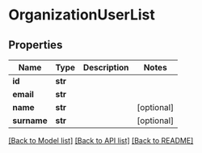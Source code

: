 # OrganizationUserList

## Properties
Name | Type | Description | Notes
------------ | ------------- | ------------- | -------------
**id** | **str** |  | 
**email** | **str** |  | 
**name** | **str** |  | [optional] 
**surname** | **str** |  | [optional] 

[[Back to Model list]](../README.md#documentation-for-models) [[Back to API list]](../README.md#documentation-for-api-endpoints) [[Back to README]](../README.md)


